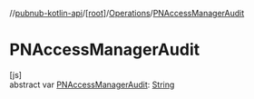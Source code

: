 //[pubnub-kotlin-api](../../../index.md)/[[root]](../index.md)/[Operations](index.md)/[PNAccessManagerAudit](-p-n-access-manager-audit.md)

# PNAccessManagerAudit

[js]\
abstract var [PNAccessManagerAudit](-p-n-access-manager-audit.md): [String](https://kotlinlang.org/api/latest/jvm/stdlib/kotlin-stdlib/kotlin/-string/index.html)
